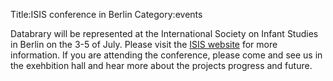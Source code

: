 Title:ISIS conference in Berlin 
Category:events

Databrary will be represented at the International Society on Infant Studies in Berlin 
on the 3-5 of July. Please visit the [ISIS website](http://www.isisweb.org/view/0/ISISconference2014.html) for more information. If you are attending the conference, please come and see us in the exehbition hall and hear more about the projects progress and future.  